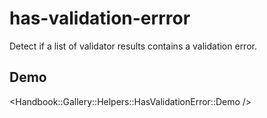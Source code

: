 # has-validation-errror

Detect if a list of validator results contains a validation error.

## Demo
<Handbook::Gallery::Helpers::HasValidationError::Demo />
